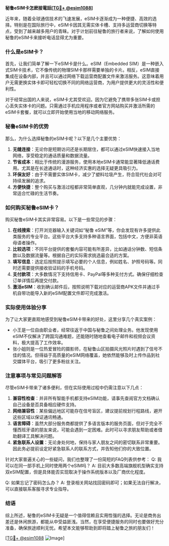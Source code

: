 **秘鲁eSIM卡怎麽接電話[[TG💪+ @esim1088](https://t.me/s/esim1088)]**

近年来，随着全球通信技术的飞速发展，eSIM卡逐渐成为一种便捷、高效的选择。特别是在国际旅行中，eSIM卡因其无需实体卡槽、支持多运营商切换等特点，受到了越来越多用户的青睐。对于计划前往秘鲁的旅行者来说，了解如何使用秘鲁的eSIM卡来接听电话显得尤为重要。

### 什么是eSIM卡？

首先，让我们简单了解一下eSIM卡是什么。eSIM（Embedded SIM）是一种嵌入式SIM卡技术，它不像传统的物理SIM卡那样需要单独的卡片。相反，eSIM直接集成在设备内部，并且可以通过网络下载运营商配置文件来激活服务。这意味着用户无需更换实体卡即可轻松切换不同的网络运营商，为用户提供更大的灵活性和便利性。

对于经常出国的人来说，eSIM卡尤其受欢迎。因为它避免了携带多张SIM卡或担心丢失实体卡的问题。只需通过手机应用程序或者官方网站购买并激活所需的eSIM卡套餐，就可以立即开始使用当地的移动网络服务。

### 秘鲁eSIM卡的优势

那么，为什么选择秘鲁的eSIM卡呢？以下是几个主要优势：

1. **无缝连接**：无论你是短期访问还是长期居住，都可以通过eSIM快速接入当地网络，享受稳定的通话质量和数据流量。
2. **节省成本**：相比于传统的漫游服务，使用本地eSIM卡通常能显著降低通话费用。尤其是在长途通话时，这种经济实惠的选择无疑更具吸引力。
3. **环保友好**：由于不需要实体SIM卡，减少了塑料垃圾产生，符合现代社会对可持续发展的追求。
4. **方便快捷**：整个购买与激活过程都非常简单直观，几分钟内就能完成设置，非常适合忙碌的生活节奏。

### 如何购买秘鲁eSIM卡？

购买秘鲁eSIM卡其实非常容易。以下是一些常见的步骤：

1. **在线搜索**：打开浏览器输入关键词如“秘鲁 eSIM”等，你会发现有许多提供此类服务的专业平台。这些平台大多支持多种语言界面，包括中文，方便非英语母语者操作。
2. **比较选项**：不同平台提供的套餐内容可能有所差异，比如通话分钟数、短信条数以及数据流量等。根据自己的实际需求挑选最合适的方案。
3. **填写信息**：选定后按照提示填写必要的个人信息，例如姓名、护照号码等。同时还需要提供接收验证码的手机号码。
4. **支付款项**：大多数情况下支持信用卡、PayPal等多种支付方式。确保仔细检查订单详情后再提交付款。
5. **激活eSIM**：收到确认邮件后，按照说明下载对应的运营商APK文件并通过手机自带功能导入新的eSIM配置文件即可完成激活。

### 实际使用体验分享

为了让大家更直观地感受到秘鲁eSIM卡带来的好处，这里分享几个真实案例：

- 小王是一位自由职业者，经常往返于中国与秘鲁之间处理业务。他发现使用eSIM不仅解决了跨国沟通难题，还能随时随地查看电子邮件和视频会议资料，极大提高了工作效率。
- 张小姐则是一位热爱冒险的摄影师，在秘鲁山区拍摄风光照片时遇到了信号不佳的情况。但得益于高质量的eSIM网络覆盖，她依然能够及时上传作品到社交媒体平台，吸引了更多粉丝关注。

### 注意事项与常见问题解答

尽管eSIM卡带来了诸多便利，但在实际使用过程中仍需注意以下几点：

1. **兼容性检查**：并非所有智能手机都支持eSIM功能，请事先查阅官方文档确认自己设备是否具备相应硬件支持。
2. **网络兼容性**：某些偏远地区可能存在信号盲区，建议提前规划行程路线，避开这些区域以保证通讯畅通。
3. **语言障碍**：虽然大部分服务商都提供了多语言版本的服务页面，但对于完全不懂西班牙语的朋友来说，可能会遇到一定困难。此时可以寻求朋友帮助或者借助翻译工具解决问题。
4. **紧急联系人设置**：无论身处何地，保持与家人朋友之间的密切联系非常重要。因此务必提前设定好紧急联系人的联系方式，并告知他们你的大致位置。

针对大家普遍关心的一些疑问，我们也整理了一份简短的FAQ列表供参考：
Q: 我可以在同一部手机上同时使用两个eSIM吗？
A: 目前大多数高端旗舰机型确实支持双eSIM配置，但是具体能否实现取决于操作系统版本以及厂商优化程度。

Q: 如果忘记了密码怎么办？
A: 登录相关网站找回密码即可；如果无法自行解决，可以直接联系客服寻求专业指导。

### 结语

综上所述，秘鲁的eSIM卡无疑是一个值得信赖且实用性强的选择。无论是商务出差还是休闲旅游，都能从中受益匪浅。当然，在享受便捷服务的同时也要做好充分准备，确保旅途顺利无忧。希望本文能够帮助到即将踏上秘鲁之旅的朋友们！

[[TG💪+ @esim1088](https://t.me/s/esim1088) ![Image](https://i.postimg.cc/4NQfJmqS/Snipaste-2025-05-13-00-14-12.png)]